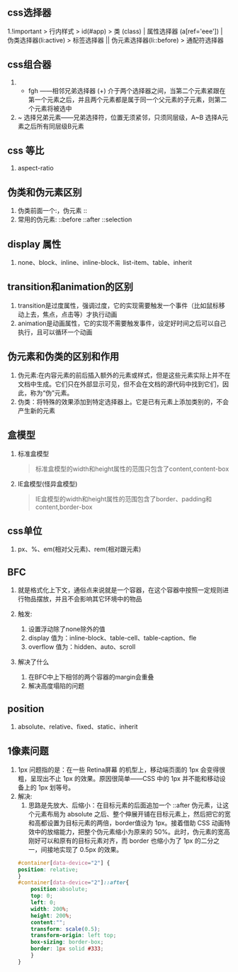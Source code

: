 ## css选择器
1.!important > 行内样式 >  id(#app) > 类 (class) | 属性选择器 (a[ref='eee']) | 伪类选择器(li:active) > 标签选择器 || 伪元素选择器(li::before) > 通配符选择器

## css组合器
1. + fgh  ——相邻兄弟选择器 (+) 介于两个选择器之间，当第二个元素紧跟在第一个元素之后，并且两个元素都是属于同一个父元素的子元素，则第二个元素将被选中
2. ~ 选择兄弟元素——兄弟选择符，位置无须紧邻，只须同层级，A~B 选择A元素之后所有同层级B元素

## css 等比
1. aspect-ratio

## 伪类和伪元素区别
1. 伪类前面一个:，伪元素 ::
2. 常用的伪元素: ::before  ::after  ::selection

## display 属性
1. none、block、inline、inline-block、list-item、table、inherit

## transition和animation的区别
1. transition是过度属性，强调过度，它的实现需要触发一个事件（比如鼠标移动上去，焦点，点击等）才执行动画
2. animation是动画属性，它的实现不需要触发事件，设定好时间之后可以自己执行，且可以循环一个动画

## 伪元素和伪类的区别和作用
1. 伪元素:在内容元素的前后插入额外的元素或样式，但是这些元素实际上并不在文档中生成。它们只在外部显示可见，但不会在文档的源代码中找到它们，因此，称为“伪”元素。
2. 伪类：将特殊的效果添加到特定选择器上。它是已有元素上添加类别的，不会产生新的元素

## 盒模型
1. 标准盒模型
    > 标准盒模型的width和height属性的范围只包含了content,content-box
2. IE盒模型(怪异盒模型)    
    > IE盒模型的width和height属性的范围包含了border、padding和content,border-box

## css单位
1. px、%、em(相对父元素)、rem(相对跟元素)
   
## BFC
1. 就是格式化上下文，通俗点来说就是一个容器，在这个容器中按照一定规则进行物品摆放，并且不会影响其它环境中的物品
2. 触发:
    1. 设置浮动除了none除外的值
    2. display 值为：inline-block、table-cell、table-caption、fle
    3. overflow 值为：hidden、auto、scroll

3. 解决了什么
    1. 在BFC中上下相邻的两个容器的margin会重叠
    2. 解决高度塌陷的问题

## position
1. absolute、relative、fixed、static、inherit

## 1像素问题
1. 1px 问题指的是：在一些 Retina屏幕 的机型上，移动端页面的 1px 会变得很粗，呈现出不止 1px 的效果。原因很简单——CSS 中的 1px 并不能和移动设备上的 1px 划等号。
2. 解决:
    1. 思路是先放大、后缩小：在目标元素的后面追加一个 ::after 伪元素，让这个元素布局为 absolute 之后、整个伸展开铺在目标元素上，然后把它的宽和高都设置为目标元素的两倍，border值设为 1px。接着借助 CSS 动画特效中的放缩能力，把整个伪元素缩小为原来的 50%。此时，伪元素的宽高刚好可以和原有的目标元素对齐，而 border 也缩小为了 1px 的二分之一，间接地实现了 0.5px 的效果。
    ~~~css
    #container[data-device="2"] {
    position: relative;
    }
    #container[data-device="2"]::after{
        position:absolute;
        top: 0;
        left: 0;
        width: 200%;
        height: 200%;
        content:"";
        transform: scale(0.5);
        transform-origin: left top;
        box-sizing: border-box;
        border: 1px solid #333;
        }
    }
    ~~~



